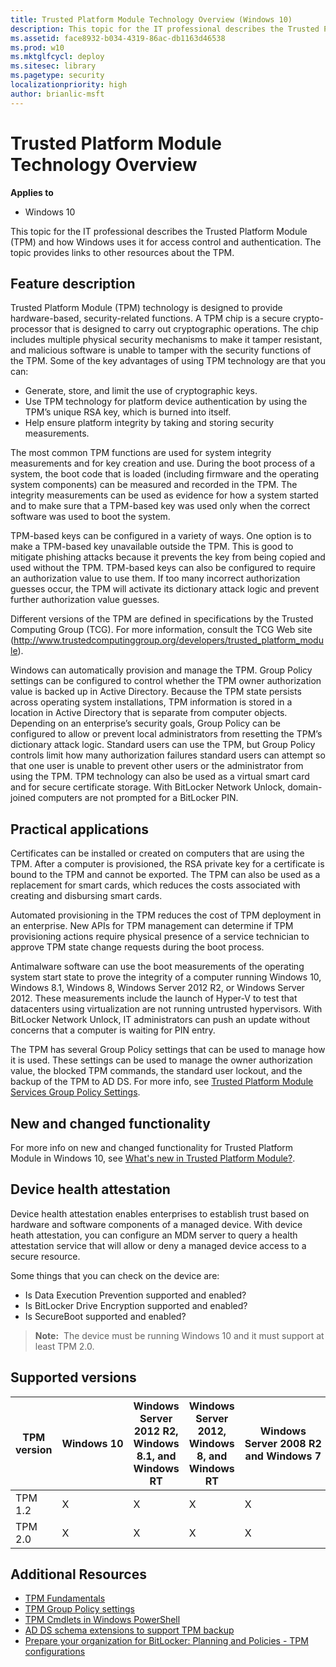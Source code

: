 ```yaml
---
title: Trusted Platform Module Technology Overview (Windows 10)
description: This topic for the IT professional describes the Trusted Platform Module (TPM) and how Windows uses it for access control and authentication. The topic provides links to other resources about the TPM.
ms.assetid: face8932-b034-4319-86ac-db1163d46538
ms.prod: w10
ms.mktglfcycl: deploy
ms.sitesec: library
ms.pagetype: security
localizationpriority: high
author: brianlic-msft
---
```


# Trusted Platform Module Technology Overview

**Applies to**
-   Windows 10

This topic for the IT professional describes the Trusted Platform Module (TPM) and how Windows uses it for access control and authentication. The topic provides links to other resources about the TPM.

## <a href="" id="bkmk-over"></a>Feature description

Trusted Platform Module (TPM) technology is designed to provide hardware-based, security-related functions. A TPM chip is a secure crypto-processor that is designed to carry out cryptographic operations. The chip includes multiple physical security mechanisms to make it tamper resistant, and malicious software is unable to tamper with the security functions of the TPM. Some of the key advantages of using TPM technology are that you can:

-   Generate, store, and limit the use of cryptographic keys.
-   Use TPM technology for platform device authentication by using the TPM’s unique RSA key, which is burned into itself.
-   Help ensure platform integrity by taking and storing security measurements.

The most common TPM functions are used for system integrity measurements and for key creation and use. During the boot process of a system, the boot code that is loaded (including firmware and the operating system components) can be measured and recorded in the TPM. The integrity measurements can be used as evidence for how a system started and to make sure that a TPM-based key was used only when the correct software was used to boot the system.

TPM-based keys can be configured in a variety of ways. One option is to make a TPM-based key unavailable outside the TPM. This is good to mitigate phishing attacks because it prevents the key from being copied and used without the TPM. TPM-based keys can also be configured to require an authorization value to use them. If too many incorrect authorization guesses occur, the TPM will activate its dictionary attack logic and prevent further authorization value guesses.

Different versions of the TPM are defined in specifications by the Trusted Computing Group (TCG). For more information, consult the TCG Web site (<http://www.trustedcomputinggroup.org/developers/trusted_platform_module>).

Windows can automatically provision and manage the TPM. Group Policy settings can be configured to control whether the TPM owner authorization value is backed up in Active Directory. Because the TPM state persists across operating system installations, TPM information is stored in a location in Active Directory that is separate from computer objects. Depending on an enterprise’s security goals, Group Policy can be configured to allow or prevent local administrators from resetting the TPM’s dictionary attack logic. Standard users can use the TPM, but Group Policy controls limit how many authorization failures standard users can attempt so that one user is unable to prevent other users or the administrator from using the TPM. TPM technology can also be used as a virtual smart card and for secure certificate storage. With BitLocker Network Unlock, domain-joined computers are not prompted for a BitLocker PIN.

## <a href="" id="bkmk-app"></a>Practical applications

Certificates can be installed or created on computers that are using the TPM. After a computer is provisioned, the RSA private key for a certificate is bound to the TPM and cannot be exported. The TPM can also be used as a replacement for smart cards, which reduces the costs associated with creating and disbursing smart cards.

Automated provisioning in the TPM reduces the cost of TPM deployment in an enterprise. New APIs for TPM management can determine if TPM provisioning actions require physical presence of a service technician to approve TPM state change requests during the boot process.

Antimalware software can use the boot measurements of the operating system start state to prove the integrity of a computer running Windows 10, Windows 8.1, Windows 8, Windows Server 2012 R2, or Windows Server 2012. These measurements include the launch of Hyper-V to test that datacenters using virtualization are not running untrusted hypervisors. With BitLocker Network Unlock, IT administrators can push an update without concerns that a computer is waiting for PIN entry.

The TPM has several Group Policy settings that can be used to manage how it is used. These settings can be used to manage the owner authorization value, the blocked TPM commands, the standard user lockout, and the backup of the TPM to AD DS. For more info, see [Trusted Platform Module Services Group Policy Settings](trusted-platform-module-services-group-policy-settings.md).

## <a href="" id="bkmk-new"></a>New and changed functionality

For more info on new and changed functionality for Trusted Platform Module in Windows 10, see [What's new in Trusted Platform Module?](../whats-new/trusted-platform-module.md).

## <a href="" id="bkmk-dha"></a>Device health attestation

Device health attestation enables enterprises to establish trust based on hardware and software components of a managed device. With device heath attestation, you can configure an MDM server to query a health attestation service that will allow or deny a managed device access to a secure resource.

Some things that you can check on the device are:

-   Is Data Execution Prevention supported and enabled?
-   Is BitLocker Drive Encryption supported and enabled?
-   Is SecureBoot supported and enabled?

>**Note:**  The device must be running Windows 10 and it must support at least TPM 2.0.
 
## <a href="" id="bkmk-supportedversions"></a>Supported versions

| TPM version | Windows 10 | Windows Server 2012 R2, Windows 8.1, and Windows RT | Windows Server 2012, Windows 8, and Windows RT | Windows Server 2008 R2 and Windows 7 |
| - | - | - | - | - |
| TPM 1.2| X| X| X| X|
| TPM 2.0| X| X| X| X| 

## <a href="" id="bkmk-additionalresources"></a>Additional Resources

- [TPM Fundamentals](tpm-fundamentals.md)
- [TPM Group Policy settings](trusted-platform-module-services-group-policy-settings.md)
- [TPM Cmdlets in Windows PowerShell](http://technet.microsoft.com/library/jj603116.aspx)
- [AD DS schema extensions to support TPM backup](ad-ds-schema-extensions-to-support-tpm-backup.md)
- [Prepare your organization for BitLocker: Planning and Policies - TPM configurations](http://technet.microsoft.com/library/jj592683.aspx)
 
 
